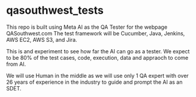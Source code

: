 # qasouthwest_tests

This repo is built using Meta AI as the QA Tester for the webpage QASouthwest.com
The test framework will be Cucumber, Java, Jenkins, AWS EC2, AWS S3, and Jira.

This is and experiment to see how far the AI can go as a tester.  We expect to be 80% of the test cases, code, execution, data and appraoch to come from AI.

We will use Human in the middle as we will use only 1 QA expert with over 26 years of experience in the industry to guide and prompt the AI as an SDET.
